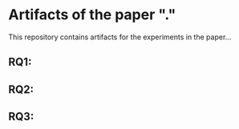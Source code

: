 # Artifacts of the paper "."

This repository contains artifacts for the experiments in the paper...

## RQ1: 

## RQ2: 

## RQ3: 

